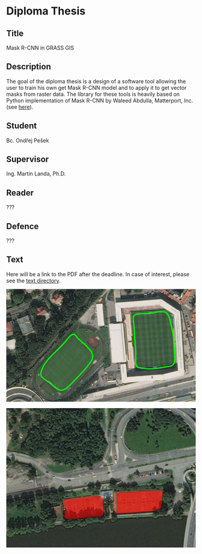 # Diploma Thesis

## Title

Mask R-CNN in GRASS GIS

## Description

The goal of the diploma thesis is a design of a software tool allowing the user
to train his own get Mask R-CNN model and to apply it to get vector masks from
raster data. The library for these tools is heavily based on Python
implementation of Mask R-CNN by Waleed Abdulla, Matterport, Inc. (see
[here](https://github.com/matterport/Mask_RCNN)).

## Student

Bc. Ondřej Pešek

## Supervisor

Ing. Martin Landa, Ph.D.

## Reader

???

## Defence

???

## Text

Here will be a link to the PDF after the deadline. In case of interest, please
see the [text directory](text).

![Football fields detection](text/pictures/out1.png)

![Tennis fields detection](text/pictures/out2.png)
